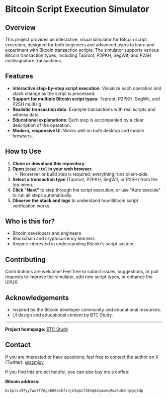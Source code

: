 # Bitcoin Script Execution Simulator

## Overview

This project provides an interactive, visual simulator for Bitcoin script execution, designed for both beginners and advanced users to learn and experiment with Bitcoin transaction scripts. The simulator supports various Bitcoin transaction types, including Taproot, P2PKH, SegWit, and P2SH multisignature transactions.

## Features

- **Interactive step-by-step script execution**: Visualize each operation and stack change as the script is processed.
- **Support for multiple Bitcoin script types**: Taproot, P2PKH, SegWit, and P2SH multisig.
- **Realistic transaction data**: Example transactions with real scripts and witness data.
- **Educational explanations**: Each step is accompanied by a clear description of the operation.
- **Modern, responsive UI**: Works well on both desktop and mobile browsers.

## How to Use

1. **Clone or download this repository.**
2. **Open `index.html` in your web browser.**
   - No server or build step is required; everything runs client-side.
3. **Select a transaction type** (Taproot, P2PKH, SegWit, or P2SH) from the top menu.
4. **Click "Next"** to step through the script execution, or use "Auto execute" to run all steps automatically.
5. **Observe the stack and logs** to understand how Bitcoin script verification works.

## Who is this for?

- Bitcoin developers and engineers
- Blockchain and cryptocurrency learners
- Anyone interested in understanding Bitcoin's script system

## Contributing

Contributions are welcome! Feel free to submit issues, suggestions, or pull requests to improve the simulator, add new script types, or enhance the UI/UX.

## Acknowledgements

- Inspired by the Bitcoin developer community and educational resources.
- UI design and educational content by BTC Study.

---

**Project homepage:** [BTC Study](https://btcstudy.github.io/)

## Contact

If you are interested or have questions, feel free to contact the author on X (Twitter): [@zzmjxy](https://x.com/zzmjxy)

If you find this project helpful, you can also buy me a coffee:

**Bitcoin address:**

`bc1plvu97yyfwu7f7nga660pckfznjn5qmzf204q5dpasmq9sa9u5znqcyq3dp` 